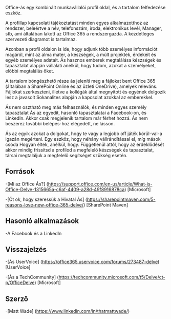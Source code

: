 
Office-ás egy kombinált munkavállalói profil oldal, és a tartalom felfedezése
eszköz.

A profillap kapcsolati tájékoztatást minden egyes alkalmazotthoz az
rendszer, beleértve a név, telefonszám, iroda, elektronikus levél,
Manager, stb, ami általában lakott az Office 365
a rendszergazda. A kezdetleges szervezeti diagramot is tartalmaz.

Azonban a profil oldalon is ide, hogy adjunk több
személyes információt magáról, mint az alma mater, a készségek, a múlt
projektek, érdekeit és egyéb személyes adatait. Ás hasznos
emberek megtalálása készségek és tapasztalat alapján vállalati
anélkül, hogy tudom, azokat a személyeket, előbbi megtalálás őket.

A tartalom böngészhető része ás jeleníti meg a fájlokat bent Office 365
(általában a SharePoint Online és az üzleti OneDrive), amelyek
releváns. Fájlokat szerkeszteni, illetve a kollégák által megnyitott és
egyének dolgozik lesz a javasolt Sokanalites alapján
a kapcsolat azokkal az emberekkel.

Ás nem osztható meg más felhasználók, és minden egyes személy tapasztalat
Ás az egyedit, hasonló tapasztalatai a Facebook-on, és
LinkedIn. Akkor csak megjelenik tartalom már férhet hozzá.
Ás nem beszerez további belépés-hoz elégedett, ne lásson.

Ás az egyik azokat a dolgokat, hogy te vagy a legjobb off játék körül-val-a
igazán megérteni. Egy eszköz, hogy néhány vállrándítással el, míg mások csoda
Hogyan éltek, anélkül, hogy. Függetlenül attól, hogy az érdeklődését akkor
mindig frissítsd a profilod a megfelelő készségek és tapasztalat, társai
megtaláljuk a megfelelő segítséget szükség esetén.

Források
---------

-[Mi az Office
    Ás?] (https://support.office.com/en-us/article/What-is-Office-Delve-1315665a-c6af-4409-a28d-49f8916878ca)
    \[Microsoft\]

-[Öt ok, hogy szeressük a Hivatal
    Ás] (https://sharepointmaven.com/5-reasons-love-new-office-365-delve/)
    \[SharePoint Maven\]

Hasonló alkalmazások
--------------------

-A Facebook és a LinkedIn

Visszajelzés
---------

-[Ás UserVoice] (https://office365.uservoice.com/forums/273487-delve)
    \[UserVoice\]

-[Ás a TechCommunity] (https://techcommunity.microsoft.com/t5/Delve/ct-p/OfficeDelve)
    \[Microsoft\]

Szerző
---------

-[Matt Wade] (https://www.linkedin.com/in/thatmattwade/)

